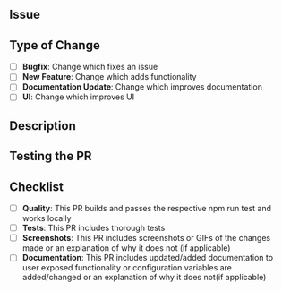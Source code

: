 ## Issue
<!--
Automatically close the issue when this PR is merged
    USAGE: Fixes/Closes #<issue number>
-->

## Type of Change
<!-- bug fix, feature, documentation, UI, etc. -->

- [ ] **Bugfix**: Change which fixes an issue
- [ ] **New Feature**: Change which adds functionality
- [ ] **Documentation Update**: Change which improves documentation
- [ ] **UI**: Change which improves UI

## Description
<!-- Please add a detailed description of what this PR does and why it is needed -->

## Testing the PR
<!-- Please add steps to build the changes in your PR locally so that your PR can be tested
    Example:
    - `npm install`
    - Go to '...'
    - Click on '....'
    - Scroll down to '....'
    - See error
 -->

## Checklist
<!-- Before submitting a PR, address each item -->

- [ ] **Quality**: This PR builds and passes the respective npm run test and works locally
- [ ] **Tests**: This PR includes thorough tests
- [ ] **Screenshots**: This PR includes screenshots or GIFs of the changes made or an explanation of why it does not (if applicable)
- [ ] **Documentation**: This PR includes updated/added documentation to user exposed functionality or configuration variables are added/changed or an explanation of why it does not(if applicable)